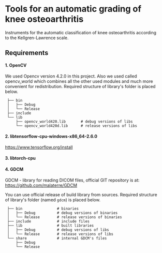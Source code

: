 # Tools for an automatic grading of knee osteoarthritis

Instruments for the automatic classification of knee osteoarthritis according to the Kellgren-Lawrence scale.

## Requirements
#### 1. OpenCV

We used Opencv version 4.2.0 in this project. Also we used called opencv_world which combines all the other used modules and much more convenient for redistribution. Required structure of library's folder is placed below.
```
 ├── bin                
 │   ├── Debug          
 │   └── Release        
 ├── include           
 └── lib 
     ├── opencv_world420.lib       # debug versions of libs
     └── opencv_world420d.lib      # release versions of libs
```

#### 2. libtensorflow-cpu-windows-x86_64-2.6.0

https://www.tensorflow.org/install

#### 3. libtorch-cpu

#### 4. GDCM

GDCM - library for reading DICOM files, official GIT repository is at:
https://github.com/malaterre/GDCM

You can use official release of build library from sources. Required structure of library's folder (named `gdcm`) is placed below.
```
 ├── bin                # binaries
 │   ├── Debug          # debug versions of binaries
 │   └── Release        # release versions of binaries
 ├── include            # include files
 ├── lib                # built libraries
 │   ├── Debug          # debug versions of libs
 │   └── Release        # release versions of libs
 └── share              # internal GDCM's files
     ├── Debug          
     └── Release        
```
